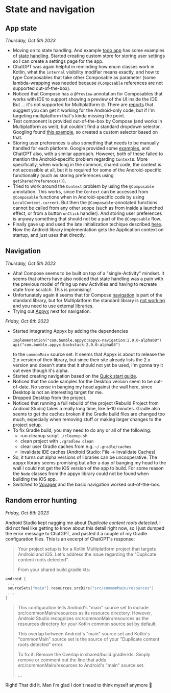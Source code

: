# State and navigation

## App state

_Thursday, Oct 5th 2023_

- Moving on to state handling. And example
  [todo app](https://github.com/JetBrains/compose-multiplatform/blob/master/examples/todoapp-lite)
  has some examples of
  [state handling](https://github.com/JetBrains/compose-multiplatform/blob/master/examples/todoapp-lite/shared/src/commonMain/kotlin/example/todoapp/lite/common/RootStore.kt).
  Started creating custom store for storing user settings so I can
  create a settings page for the app.
- ChatGPT was again helpful in reminding how enum classes work in
  Kotlin, what the `internal` visibility modifier means exactly, and
  how to type Composables that take other Composable as parameter
  (some lambda-wrapping was needed because `@Composable` references
  are not supported out-of-the-box).
- Noticed that Compose has a `@Preview` annotation for Composables
  that works with IDE to support showing a preview of the UI inside the
  IDE. But ... it's not supported for Multiplatform 🙄. There are
  [reports](https://slack-chats.kotlinlang.org/t/12111122/do-ide-previews-work-in-a-compose-multiplatform-setup-i-m-no)
  that suggest you can get it working for the Android-only code, but
  if I'm targeting multiplatform that's kinda missing the point.
- Text component is provided out-of-the-box by Compose (and works
  in Multiplatform as well), but couldn't find a standard dropdown
  selector. Googling found
  [this example](https://gist.github.com/snicmakino/297d34e429c078624fde6771064ed6d2?permalink_comment_id=4051239),
  so created a custom selector based on that.
- Storing user preferences is also something that needs to be manually
  handled for each platform. Google provided some
  [examples](https://medium.com/@shmehdi01/shared-preference-in-kmm-kotlin-multiplatform-2bca14214093),
  and ChatGPT also, with a similar approach. However, both of these
  failed to mention the Android-specific problem regarding `Context`s.
  More specifically, when working in the common, shared code, the
  context is not accessible at all, but it is required for some of
  the Android-specific functionality (such as storing preferences
  using `getSharedPreferences()`).
- Tried to work around the `Context` problem by using the
  `@Composable` annotation. This works, since the `Context` can be
  accessed from `@Composable` functions when in Android-specific
  code by using `LocalContext.current`. But then the
  `@Composable`-annotated functions cannot be called from any
  other scope (such as from inside a launched effect, or from a button
  `onClick` handler). And storing user preferences is anyway something
  that should not be a part of the `@Composable` flow.
- Finally gave up and used the late initialization techique described
  [here](https://proandroiddev.com/how-to-avoid-asking-for-android-context-in-kotlin-multiplatform-libraries-api-d280a4adebd2).
  Now the Android library implementation gets the Application context
  on startup, and just uses that directly.

## Navigation

_Thursday, Oct 5th 2023_

- Aha! Compose seems to be built on top of a "single-Activity" mindset.
  It seems that others have also noticed that state handling was a pain
  with the previous model of firing up new Activities and having to
  recreate state from scratch. This is promising!
- Unfortunately again it seems that for Compose
  [navigation](https://developer.android.com/jetpack/compose/navigation)
  is part of the standard library, but for Multiplatform the standard
  library is
  [not working](https://github.com/JetBrains/compose-multiplatform/tree/master/tutorials/Navigation)
  and you need to use
  [external libraries](https://github.com/terrakok/kmp-awesome#-compose-ui).
- Trying out [Appyx](https://bumble-tech.github.io/appyx/) next for
  navigation.


_Friday, Oct 6th 2023_

- Started integrating Appyx by adding the dependencies
  ```
  implementation("com.bumble.appyx:appyx-navigation:2.0.0-alpha08")
  api("com.bumble.appyx:backstack:2.0.0-alpha08")
  ```
  to the `commonMain` source set. It seems that Appyx is about to
  release the 2.x version of their library, but since their site
  already lists the 2.x version and doesn't state that it should not
  yet be used, I'm gonna try it out even though it's alpha.
- Started creating navigation based on the
  [Quick start guide](https://bumble-tech.github.io/appyx/navigation/quick-start/).
- Noticed that the code samples for the Desktop version seem to be
  out-of-date. No sense in banging my head against the wall here, since
  Desktop is not an interesting target for me.
- Dropped Desktop from the project.
- Noticed that running a full rebuild of the project (Rebuild Project
  from Android Studio) takes a really long time, like 5-10 minutes.
  Gradle also seems to get the caches broken if the Gradle build files
  are changed too much, especially when removing stuff or making
  larger changes to the project setup.
- To fix Gradle build, you may need to do any or all of the following:
  - run cleanup script `./cleanup.sh`
  - clean project with `./gradlew clean`
  - clear user Gradle caches from e.g. `~/.gradle/caches`
  - invalidate IDE caches (Android Studio: File → Invalidate Caches)
- So, it turns out alpha versions of libraries can be uncooperative.
  The appyx library seems promising but after a day of banging my head
  to the wall I could not get the iOS version of the app to build. For
  some reason the `Node` classes from the appyx library could not be
  found when building the iOS app.
- Switched to [Voyager](https://voyager.adriel.cafe/) and the basic
  navigation worked out-of-the-box.

## Random error hunting

_Friday, Oct 6th 2023_

Android Studio kept nagging me about _Duplicate content roots detected_.
I did not feel like getting to know about this detail right now, so
I just dumped the error message to ChatGPT, and pasted it a couple of
my Gradle configuration files. This is an excerpt of ChatGPT's
response:

> Your project setup is for a Kotlin Multiplatform project that targets
  Android and iOS. Let's address the issue regarding the "Duplicate content roots detected".
>
> From your shared build.gradle.kts:

```kotlin
android {
 ...
 sourceSets["main"].resources.srcDirs("src/commonMain/resources")
 ...
}
```
> This configuration tells Android's "main" source set to include
  src/commonMain/resources as its resource directory. However,
  Android Studio recognizes src/commonMain/resources as the
  resources directory for your Kotlin common source set by default.
>
> This overlap between Android's "main" source set and Kotlin's
  "commonMain" source set is the source of your "Duplicate content
  roots detected" error.
>
> To fix it:
> Remove the Overlap in shared/build.gradle.kts: Simply remove or
  comment out the line that adds src/commonMain/resources to Android's
  "main" source set.
>
> ...

Right! That did it. Man I'm glad I don't need to think myself anymore 🤯
